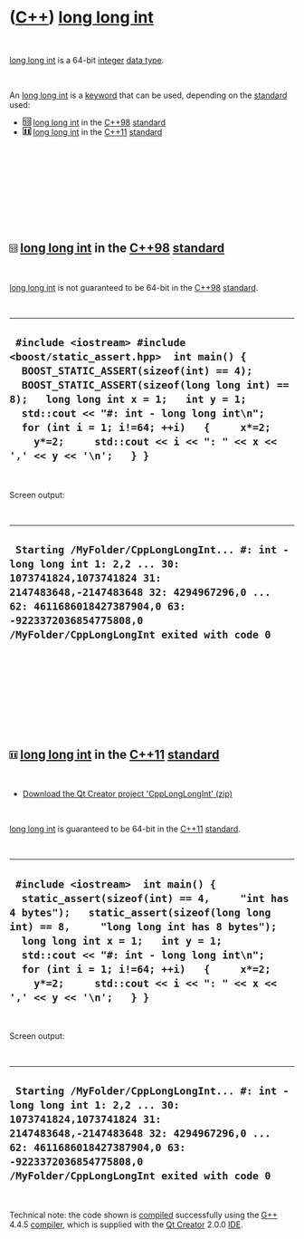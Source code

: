 



 

 

 

 

 

([C++](Cpp.md)) [long long int](CppLongLongInt.md)
====================================================

 

[long long int](CppLongLongInt.md) is a 64-bit [integer](CppInt.md)
[data type](CppDataType.md).

 

An [long long int](CppLongLongInt.md) is a [keyword](CppKeyword.md)
that can be used, depending on the [standard](CppStandard.md) used:

-   ![C++98](PicCpp98.png) [long long int](CppLongLongInt.md) in the
    [C++98](Cpp98.md) [standard](CppStandard.md)
-   ![C++11](PicCpp11.png) [long long int](CppLongLongInt.md) in the
    [C++11](Cpp11.md) [standard](CppStandard.md)

 

 

 

 

 

![C++98](PicCpp98.png) [long long int](CppLongLongInt.md) in the [C++98](Cpp98.md) [standard](CppStandard.md)
----------------------------------------------------------------------------------------------------------------

 

[long long int](CppLongLongInt.md) is not guaranteed to be 64-bit in
the [C++98](Cpp98.md) [standard](CppStandard.md).

 

  ---------------------------------------------------------------------------------------------------------------------------------------------------------------------------------------------------------------------------------------------------------------------------------------------------------------------------------------------------------------------
  ` #include <iostream> #include <boost/static_assert.hpp>  int main() {   BOOST_STATIC_ASSERT(sizeof(int) == 4);   BOOST_STATIC_ASSERT(sizeof(long long int) == 8);   long long int x = 1;   int y = 1;   std::cout << "#: int - long long int\n";   for (int i = 1; i!=64; ++i)   {     x*=2;     y*=2;     std::cout << i << ": " << x << ',' << y << '\n';   } }`
  ---------------------------------------------------------------------------------------------------------------------------------------------------------------------------------------------------------------------------------------------------------------------------------------------------------------------------------------------------------------------

 

Screen output:

 

  ------------------------------------------------------------------------------------------------------------------------------------------------------------------------------------------------------------------------------------------------------
  ` Starting /MyFolder/CppLongLongInt... #: int - long long int 1: 2,2 ... 30: 1073741824,1073741824 31: 2147483648,-2147483648 32: 4294967296,0 ... 62: 4611686018427387904,0 63: -9223372036854775808,0 /MyFolder/CppLongLongInt exited with code 0`
  ------------------------------------------------------------------------------------------------------------------------------------------------------------------------------------------------------------------------------------------------------

 

 

 

 

 

![C++11](PicCpp11.png) [long long int](CppLongLongInt.md) in the [C++11](Cpp11.md) [standard](CppStandard.md)
----------------------------------------------------------------------------------------------------------------

 

-   [Download the Qt Creator project
    'CppLongLongInt' (zip)](CppLongLongInt.zip)

 

[long long int](CppLongLongInt.md) is guaranteed to be 64-bit in the
[C++11](Cpp11.md) [standard](CppStandard.md).

 

  ------------------------------------------------------------------------------------------------------------------------------------------------------------------------------------------------------------------------------------------------------------------------------------------------------------------------------------------------------------------------------
  ` #include <iostream>  int main() {   static_assert(sizeof(int) == 4,     "int has 4 bytes");   static_assert(sizeof(long long int) == 8,     "long long int has 8 bytes");   long long int x = 1;   int y = 1;   std::cout << "#: int - long long int\n";   for (int i = 1; i!=64; ++i)   {     x*=2;     y*=2;     std::cout << i << ": " << x << ',' << y << '\n';   } }`
  ------------------------------------------------------------------------------------------------------------------------------------------------------------------------------------------------------------------------------------------------------------------------------------------------------------------------------------------------------------------------------

 

Screen output:

 

  ------------------------------------------------------------------------------------------------------------------------------------------------------------------------------------------------------------------------------------------------------
  ` Starting /MyFolder/CppLongLongInt... #: int - long long int 1: 2,2 ... 30: 1073741824,1073741824 31: 2147483648,-2147483648 32: 4294967296,0 ... 62: 4611686018427387904,0 63: -9223372036854775808,0 /MyFolder/CppLongLongInt exited with code 0`
  ------------------------------------------------------------------------------------------------------------------------------------------------------------------------------------------------------------------------------------------------------

 

Technical note: the code shown is [compiled](CppCompile.md)
successfully using the [G++](CppGpp.md) 4.4.5
[compiler](CppCompiler.md), which is supplied with the [Qt
Creator](CppQtCreator.md) 2.0.0 [IDE](CppIde.md).

 

 

 

 

 





 



